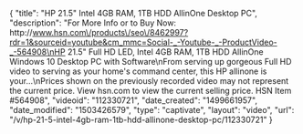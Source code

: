 {
    "title": "HP 21.5\" Intel 4GB RAM, 1TB HDD AllinOne Desktop PC",
    "description": "For More Info or to Buy Now: http:\/\/www.hsn.com\/products\/seo\/8462997?rdr=1&sourceid=youtube&cm_mmc=Social-_-Youtube-_-ProductVideo-_-564908\nHP 21.5\" Full HD LED, Intel 4GB RAM, 1TB HDD AllinOne Windows 10 Desktop PC with Software\nFrom serving up gorgeous Full HD video to serving as your home's command center, this HP allinone is your...\nPrices shown on the previously recorded video may not represent the current price.  View hsn.com to view the current selling price. HSN Item #564908",
    "videoid": "112330721",
    "date_created": "1499661957",
    "date_modified": "1503426579",
    "type": "captivate",
    "layout": "video",
    "url": "\/v\/hp-21-5-intel-4gb-ram-1tb-hdd-allinone-desktop-pc\/112330721"
}